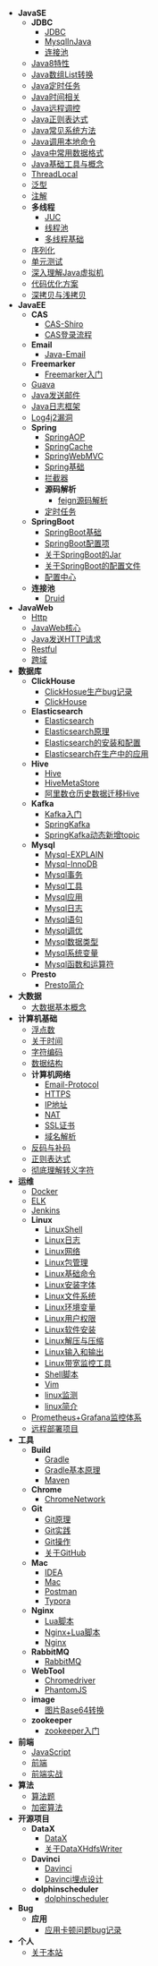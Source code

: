 - **JavaSE**
    - **JDBC**
      - [JDBC](JavaSE/JDBC/JDBC.md)
      - [MysqlInJava](JavaSE/JDBC/MysqlInJava.md)
      - [连接池](JavaSE/JDBC/连接池.md)
    - [Java8特性](JavaSE/Java8特性.md)
    - [Java数组List转换](JavaSE/Java数组List转换.md)
    - [Java定时任务](JavaSE/Java定时任务.md)
    - [Java时间相关](JavaSE/Java时间相关.md)
    - [Java远程调控](JavaSE/Java远程调控.md)
    - [Java正则表达式](JavaSE/Java正则表达式.md)
    - [Java常见系统方法](JavaSE/Java常见系统方法.md)
    - [Java调用本地命令](JavaSE/Java调用本地命令.md)
    - [Java中常用数据格式](JavaSE/Java中常用数据格式.md)
    - [Java基础工具与概念](JavaSE/Java基础工具与概念.md)
    - [ThreadLocal](JavaSE/ThreadLocal.md)
    - [泛型](JavaSE/泛型.md)
    - [注解](JavaSE/注解.md)
    - **多线程**
      - [JUC](JavaSE/多线程/JUC.md)
      - [线程池](JavaSE/多线程/线程池.md)
      - [多线程基础](JavaSE/多线程/多线程基础.md)
    - [序列化](JavaSE/序列化.md)
    - [单元测试](JavaSE/单元测试.md)
    - [深入理解Java虚拟机](JavaSE/深入理解Java虚拟机.md)
    - [代码优化方案](JavaSE/代码优化方案.md)
    - [深拷贝与浅拷贝](JavaSE/深拷贝与浅拷贝.md)
- **JavaEE**
    - **CAS**
      - [CAS-Shiro](JavaEE/CAS/CAS-Shiro.md)
      - [CAS登录流程](JavaEE/CAS/CAS登录流程.md)
    - **Email**
      - [Java-Email](JavaEE/Email/Java-Email.md)
    - **Freemarker**
      - [Freemarker入门](JavaEE/Freemarker/Freemarker入门.md)
    - [Guava](JavaEE/Guava.md)
    - [Java发送邮件](JavaEE/Java发送邮件.md)
    - [Java日志框架](JavaEE/Java日志框架.md)
    - [Log4j2漏洞](JavaEE/Log4j2漏洞.md)
    - **Spring**
      - [SpringAOP](JavaEE/Spring/SpringAOP.md)
      - [SpringCache](JavaEE/Spring/SpringCache.md)
      - [SpringWebMVC](JavaEE/Spring/SpringWebMVC.md)
      - [Spring基础](JavaEE/Spring/Spring基础.md)
      - [拦截器](JavaEE/Spring/拦截器.md)
      - **源码解析**
        - [feign源码解析](JavaEE/Spring/源码解析/feign源码解析.md)
      - [定时任务](JavaEE/Spring/定时任务.md)
    - **SpringBoot**
      - [SpringBoot基础](JavaEE/SpringBoot/SpringBoot基础.md)
      - [SpringBoot配置项](JavaEE/SpringBoot/SpringBoot配置项.md)
      - [关于SpringBoot的Jar](JavaEE/SpringBoot/关于SpringBoot的Jar.md)
      - [关于SpringBoot的配置文件](JavaEE/SpringBoot/关于SpringBoot的配置文件.md)
      - [配置中心](JavaEE/SpringBoot/配置中心.md)
    - **连接池**
      - [Druid](JavaEE/连接池/Druid.md)
- **JavaWeb**
    - [Http](JavaWeb/Http.md)
    - [JavaWeb核心](JavaWeb/JavaWeb核心.md)
    - [Java发送HTTP请求](JavaWeb/Java发送HTTP请求.md)
    - [Restful](JavaWeb/Restful.md)
    - [跨域](JavaWeb/跨域.md)
- **数据库**
    - **ClickHouse**
      - [ClickHosue生产bug记录](数据库/ClickHouse/ClickHosue生产bug记录.md)
      - [ClickHouse](数据库/ClickHouse/ClickHouse.md)
    - **Elasticsearch**
      - [Elasticsearch](数据库/Elasticsearch/Elasticsearch.md)
      - [Elasticsearch原理](数据库/Elasticsearch/Elasticsearch原理.md)
      - [Elasticsearch的安装和配置](数据库/Elasticsearch/Elasticsearch的安装和配置.md)
      - [Elasticsearch在生产中的应用](数据库/Elasticsearch/Elasticsearch在生产中的应用.md)
    - **Hive**
      - [Hive](数据库/Hive/Hive.md)
      - [HiveMetaStore](数据库/Hive/HiveMetaStore.md)
      - [阿里数仓历史数据迁移Hive](数据库/Hive/阿里数仓历史数据迁移Hive.md)
    - **Kafka**
      - [Kafka入门](数据库/Kafka/Kafka入门.md)
      - [SpringKafka](数据库/Kafka/SpringKafka.md)
      - [SpringKafka动态新增topic](数据库/Kafka/SpringKafka动态新增topic.md)
    - **Mysql**
      - [Mysql-EXPLAIN](数据库/Mysql/Mysql-EXPLAIN.md)
      - [Mysql-InnoDB](数据库/Mysql/Mysql-InnoDB.md)
      - [Mysql事务](数据库/Mysql/Mysql事务.md)
      - [Mysql工具](数据库/Mysql/Mysql工具.md)
      - [Mysql应用](数据库/Mysql/Mysql应用.md)
      - [Mysql日志](数据库/Mysql/Mysql日志.md)
      - [Mysql语句](数据库/Mysql/Mysql语句.md)
      - [Mysql调优](数据库/Mysql/Mysql调优.md)
      - [Mysql数据类型](数据库/Mysql/Mysql数据类型.md)
      - [Mysql系统变量](数据库/Mysql/Mysql系统变量.md)
      - [Mysql函数和运算符](数据库/Mysql/Mysql函数和运算符.md)
    - **Presto**
      - [Presto简介](数据库/Presto/Presto简介.md)
- **大数据**
    - [大数据基本概念](大数据/大数据基本概念.md)
- **计算机基础**
    - [浮点数](计算机基础/浮点数.md)
    - [关于时间](计算机基础/关于时间.md)
    - [字符编码](计算机基础/字符编码.md)
    - [数据结构](计算机基础/数据结构.md)
    - **计算机网络**
      - [Email-Protocol](计算机基础/计算机网络/Email-Protocol.md)
      - [HTTPS](计算机基础/计算机网络/HTTPS.md)
      - [IP地址](计算机基础/计算机网络/IP地址.md)
      - [NAT](计算机基础/计算机网络/NAT.md)
      - [SSL证书](计算机基础/计算机网络/SSL证书.md)
      - [域名解析](计算机基础/计算机网络/域名解析.md)
    - [反码与补码](计算机基础/反码与补码.md)
    - [正则表达式](计算机基础/正则表达式.md)
    - [彻底理解转义字符](计算机基础/彻底理解转义字符.md)
- **运维**
    - [Docker](运维/Docker.md)
    - [ELK](运维/ELK.md)
    - [Jenkins](运维/Jenkins.md)
    - **Linux**
      - [LinuxShell](运维/Linux/LinuxShell.md)
      - [Linux日志](运维/Linux/Linux日志.md)
      - [Linux网络](运维/Linux/Linux网络.md)
      - [Linux包管理](运维/Linux/Linux包管理.md)
      - [Linux基础命令](运维/Linux/Linux基础命令.md)
      - [Linux安装字体](运维/Linux/Linux安装字体.md)
      - [Linux文件系统](运维/Linux/Linux文件系统.md)
      - [Linux环境变量](运维/Linux/Linux环境变量.md)
      - [Linux用户权限](运维/Linux/Linux用户权限.md)
      - [Linux软件安装](运维/Linux/Linux软件安装.md)
      - [Linux解压与压缩](运维/Linux/Linux解压与压缩.md)
      - [Linux输入和输出](运维/Linux/Linux输入和输出.md)
      - [Linux带宽监控工具](运维/Linux/Linux带宽监控工具.md)
      - [Shell脚本](运维/Linux/Shell脚本.md)
      - [Vim](运维/Linux/Vim.md)
      - [linux监测](运维/Linux/linux监测.md)
      - [linux简介](运维/Linux/linux简介.md)
    - [Prometheus+Grafana监控体系](运维/Prometheus+Grafana监控体系.md)
    - [远程部署项目](运维/远程部署项目.md)
- **工具**
    - **Build**
      - [Gradle](工具/Build/Gradle.md)
      - [Gradle基本原理](工具/Build/Gradle基本原理.md)
      - [Maven](工具/Build/Maven.md)
    - **Chrome**
      - [ChromeNetwork](工具/Chrome/ChromeNetwork.md)
    - **Git**
      - [Git原理](工具/Git/Git原理.md)
      - [Git实践](工具/Git/Git实践.md)
      - [Git操作](工具/Git/Git操作.md)
      - [关于GitHub](工具/Git/关于GitHub.md)
    - **Mac**
      - [IDEA](工具/Mac/IDEA.md)
      - [Mac](工具/Mac/Mac.md)
      - [Postman](工具/Mac/Postman.md)
      - [Typora](工具/Mac/Typora.md)
    - **Nginx**
      - [Lua脚本](工具/Nginx/Lua脚本.md)
      - [Nginx+Lua脚本](工具/Nginx/Nginx+Lua脚本.md)
      - [Nginx](工具/Nginx/Nginx.md)
    - **RabbitMQ**
      - [RabbitMQ](工具/RabbitMQ/RabbitMQ.md)
    - **WebTool**
      - [Chromedriver](工具/WebTool/Chromedriver.md)
      - [PhantomJS](工具/WebTool/PhantomJS.md)
    - **image**
      - [图片Base64转换](工具/image/图片Base64转换.md)
    - **zookeeper**
      - [zookeeper入门](工具/zookeeper/zookeeper入门.md)
- **前端**
    - [JavaScript](前端/JavaScript.md)
    - [前端](前端/前端.md)
    - [前端实战](前端/前端实战.md)
- **算法**
    - [算法题](算法/算法题.md)
    - [加密算法](算法/加密算法.md)
- **开源项目**
    - **DataX**
      - [DataX](开源项目/DataX/DataX.md)
      - [关于DataXHdfsWriter](开源项目/DataX/关于DataXHdfsWriter.md)
    - **Davinci**
      - [Davinci](开源项目/Davinci/Davinci.md)
      - [Davinci埋点设计](开源项目/Davinci/Davinci埋点设计.md)
    - **dolphinscheduler**
      - [dolphinscheduler](开源项目/dolphinscheduler/dolphinscheduler.md)
- **Bug**
    - **应用**
      - [应用卡顿问题bug记录](Bug/应用/应用卡顿问题bug记录.md)
- **个人**
    - [关于本站](个人/关于本站.md)

